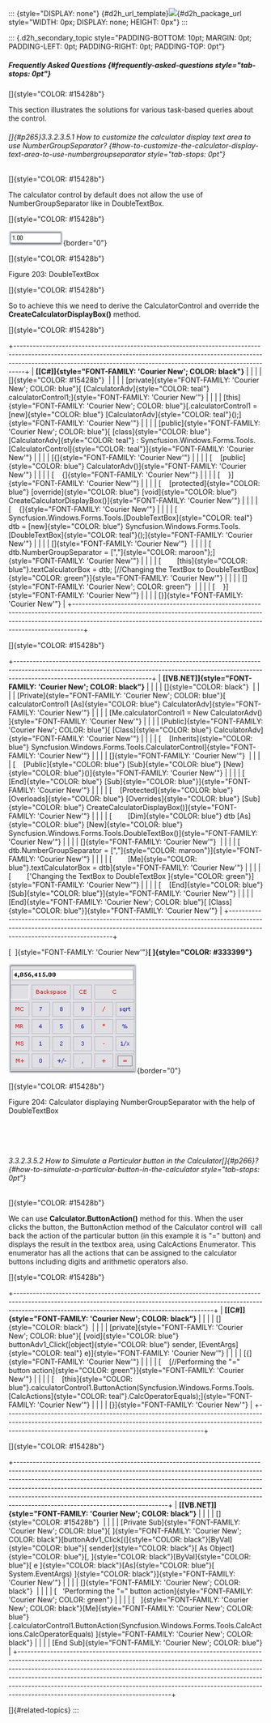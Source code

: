 ::: {style="DISPLAY: none"}
[](ms-xhelp:///?Id=d2h_url_template){#d2h_url_template}![](!package_url!){#d2h_package_url style="WIDTH: 0px; DISPLAY: none; HEIGHT: 0px"}
:::

::: {.d2h_secondary_topic style="PADDING-BOTTOM: 10pt; MARGIN: 0pt; PADDING-LEFT: 0pt; PADDING-RIGHT: 0pt; PADDING-TOP: 0pt"}
##### Frequently Asked Questions {#frequently-asked-questions style="tab-stops: 0pt"}

[]{style="COLOR: #15428b"} 

This section illustrates the solutions for various task-based queries about the control.

###### []{#p265}3.3.2.3.5.1 How to customize the calculator display text area to use NumberGroupSeparator? {#how-to-customize-the-calculator-display-text-area-to-use-numbergroupseparator style="tab-stops: 0pt"}

[]{style="COLOR: #15428b"} 

The calculator control by default does not allow the use of NumberGroupSeparator like in DoubleTextBox.

[]{style="COLOR: #15428b"} 

![](ImagesExt/image76_202.jpg){border="0"}

[]{style="COLOR: #15428b"} 

Figure 203: DoubleTextBox

[]{style="COLOR: #15428b"} 

So to achieve this we need to derive the CalculatorControl and override the **CreateCalculatorDisplayBox()** method.

[]{style="COLOR: #15428b"} 

+---------------------------------------------------------------------------------------------------------------------------------------------------------------------------------------------------------------------------------------------+
| **[\[C#\]]{style="FONT-FAMILY: 'Courier New'; COLOR: black"}**                                                                                                                                                                              |
|                                                                                                                                                                                                                                             |
| []{style="COLOR: #15428b"}                                                                                                                                                                                                                  |
|                                                                                                                                                                                                                                             |
| [private]{style="FONT-FAMILY: 'Courier New'; COLOR: blue"}[ [CalculatorAdv]{style="COLOR: teal"} calculatorControl1;]{style="FONT-FAMILY: 'Courier New'"}                                                                                   |
|                                                                                                                                                                                                                                             |
| [this]{style="FONT-FAMILY: 'Courier New'; COLOR: blue"}[.calculatorControl1 = [new]{style="COLOR: blue"} [CalculatorAdv]{style="COLOR: teal"}();]{style="FONT-FAMILY: 'Courier New'"}                                                       |
|                                                                                                                                                                                                                                             |
| [public]{style="FONT-FAMILY: 'Courier New'; COLOR: blue"}[ [class]{style="COLOR: blue"} [CalculatorAdv]{style="COLOR: teal"} : Syncfusion.Windows.Forms.Tools.[CalculatorControl]{style="COLOR: teal"}]{style="FONT-FAMILY: 'Courier New'"} |
|                                                                                                                                                                                                                                             |
| [{]{style="FONT-FAMILY: 'Courier New'"}                                                                                                                                                                                                     |
|                                                                                                                                                                                                                                             |
| [    [public]{style="COLOR: blue"} CalculatorAdv()]{style="FONT-FAMILY: 'Courier New'"}                                                                                                                                                     |
|                                                                                                                                                                                                                                             |
| [    {]{style="FONT-FAMILY: 'Courier New'"}                                                                                                                                                                                                 |
|                                                                                                                                                                                                                                             |
| [    }]{style="FONT-FAMILY: 'Courier New'"}                                                                                                                                                                                                 |
|                                                                                                                                                                                                                                             |
| [    [protected]{style="COLOR: blue"} [override]{style="COLOR: blue"} [void]{style="COLOR: blue"} CreateCalculatorDisplayBox()]{style="FONT-FAMILY: 'Courier New'"}                                                                         |
|                                                                                                                                                                                                                                             |
| [    {]{style="FONT-FAMILY: 'Courier New'"}                                                                                                                                                                                                 |
|                                                                                                                                                                                                                                             |
| [        Syncfusion.Windows.Forms.Tools.[DoubleTextBox]{style="COLOR: teal"} dtb = [new]{style="COLOR: blue"} Syncfusion.Windows.Forms.Tools.[DoubleTextBox]{style="COLOR: teal"}();]{style="FONT-FAMILY: 'Courier New'"}                   |
|                                                                                                                                                                                                                                             |
| []{style="FONT-FAMILY: 'Courier New'"}                                                                                                                                                                                                      |
|                                                                                                                                                                                                                                             |
| [        dtb.NumberGroupSeparator = [\",\"]{style="COLOR: maroon"};]{style="FONT-FAMILY: 'Courier New'"}                                                                                                                                    |
|                                                                                                                                                                                                                                             |
| [        [this]{style="COLOR: blue"}.textCalculatorBox = dtb; [//Changing the TextBox to DoubleTextBox]{style="COLOR: green"}]{style="FONT-FAMILY: 'Courier New'"}                                                                          |
|                                                                                                                                                                                                                                             |
| []{style="FONT-FAMILY: 'Courier New'; COLOR: green"}                                                                                                                                                                                        |
|                                                                                                                                                                                                                                             |
| [    }]{style="FONT-FAMILY: 'Courier New'"}                                                                                                                                                                                                 |
|                                                                                                                                                                                                                                             |
| [}]{style="FONT-FAMILY: 'Courier New'"}                                                                                                                                                                                                     |
+---------------------------------------------------------------------------------------------------------------------------------------------------------------------------------------------------------------------------------------------+

[]{style="COLOR: #15428b"} 

+------------------------------------------------------------------------------------------------------------------------------------------------------------------------------------------------------+
| **[\[VB.NET\]]{style="FONT-FAMILY: 'Courier New'; COLOR: black"}**                                                                                                                                   |
|                                                                                                                                                                                                      |
| []{style="COLOR: black"}                                                                                                                                                                             |
|                                                                                                                                                                                                      |
| [Private]{style="FONT-FAMILY: 'Courier New'; COLOR: blue"}[ calculatorControl1 [As]{style="COLOR: blue"} CalculatorAdv]{style="FONT-FAMILY: 'Courier New'"}                                          |
|                                                                                                                                                                                                      |
| [Me.calculatorControl1 = New CalculatorAdv() ]{style="FONT-FAMILY: 'Courier New'"}                                                                                                                   |
|                                                                                                                                                                                                      |
| [Public]{style="FONT-FAMILY: 'Courier New'; COLOR: blue"}[ [Class]{style="COLOR: blue"} CalculatorAdv]{style="FONT-FAMILY: 'Courier New'"}                                                           |
|                                                                                                                                                                                                      |
| [    [Inherits]{style="COLOR: blue"} Syncfusion.Windows.Forms.Tools.CalculatorControl]{style="FONT-FAMILY: 'Courier New'"}                                                                           |
|                                                                                                                                                                                                      |
| []{style="FONT-FAMILY: 'Courier New'"}                                                                                                                                                               |
|                                                                                                                                                                                                      |
| [    [Public]{style="COLOR: blue"} [Sub]{style="COLOR: blue"} [New]{style="COLOR: blue"}()]{style="FONT-FAMILY: 'Courier New'"}                                                                      |
|                                                                                                                                                                                                      |
| [    [End]{style="COLOR: blue"} [Sub]{style="COLOR: blue"}]{style="FONT-FAMILY: 'Courier New'"}                                                                                                      |
|                                                                                                                                                                                                      |
| [    [Protected]{style="COLOR: blue"} [Overloads]{style="COLOR: blue"} [Overrides]{style="COLOR: blue"} [Sub]{style="COLOR: blue"} CreateCalculatorDisplayBox()]{style="FONT-FAMILY: 'Courier New'"} |
|                                                                                                                                                                                                      |
| [        [Dim]{style="COLOR: blue"} dtb [As]{style="COLOR: blue"} [New]{style="COLOR: blue"} Syncfusion.Windows.Forms.Tools.DoubleTextBox()]{style="FONT-FAMILY: 'Courier New'"}                     |
|                                                                                                                                                                                                      |
| []{style="FONT-FAMILY: 'Courier New'"}                                                                                                                                                               |
|                                                                                                                                                                                                      |
| [        dtb.NumberGroupSeparator = [\",\"]{style="COLOR: maroon"}]{style="FONT-FAMILY: 'Courier New'"}                                                                                              |
|                                                                                                                                                                                                      |
| [        [Me]{style="COLOR: blue"}.textCalculatorBox = dtb]{style="FONT-FAMILY: 'Courier New'"}                                                                                                      |
|                                                                                                                                                                                                      |
| [        [\'Changing the TextBox to DoubleTextBox ]{style="COLOR: green"}]{style="FONT-FAMILY: 'Courier New'"}                                                                                       |
|                                                                                                                                                                                                      |
| [    [End]{style="COLOR: blue"} [Sub]{style="COLOR: blue"}]{style="FONT-FAMILY: 'Courier New'"}                                                                                                      |
|                                                                                                                                                                                                      |
| [End]{style="FONT-FAMILY: 'Courier New'; COLOR: blue"}[ [Class]{style="COLOR: blue"}]{style="FONT-FAMILY: 'Courier New'"}                                                                            |
+------------------------------------------------------------------------------------------------------------------------------------------------------------------------------------------------------+

[  ]{style="FONT-FAMILY: 'Courier New'"}**[ ]{style="COLOR: #333399"}**

![](ImagesExt/image76_203.jpg){border="0"}

[]{style="COLOR: #15428b"} 

Figure 204: Calculator displaying NumberGroupSeparator with the help of DoubleTextBox

 

 

###### 3.3.2.3.5.2 How to Simulate a Particular button in the Calculator[]{#p266}? {#how-to-simulate-a-particular-button-in-the-calculator style="tab-stops: 0pt"}

[]{style="COLOR: #15428b"} 

We can use **Calculator.ButtonAction()** method for this. When the user clicks the button, the ButtonAction method of the Calculator control will  call back the action of the particular button (in this example it is \"=\" button) and displays the result in the textbox area, using CalcActions Enumerator. This enumerator has all the actions that can be assigned to the calculator buttons including digits and arithmetic operators also.

[]{style="COLOR: #15428b"} 

+-------------------------------------------------------------------------------------------------------------------------------------------------------------------------------------------------------------------------+
| **[\[C#\]]{style="FONT-FAMILY: 'Courier New'; COLOR: black"}**                                                                                                                                                          |
|                                                                                                                                                                                                                         |
| []{style="COLOR: black"}                                                                                                                                                                                                |
|                                                                                                                                                                                                                         |
| [private]{style="FONT-FAMILY: 'Courier New'; COLOR: blue"}[ [void]{style="COLOR: blue"} buttonAdv1_Click([object]{style="COLOR: blue"} sender, [EventArgs]{style="COLOR: teal"} e)]{style="FONT-FAMILY: 'Courier New'"} |
|                                                                                                                                                                                                                         |
| [{]{style="FONT-FAMILY: 'Courier New'"}                                                                                                                                                                                 |
|                                                                                                                                                                                                                         |
| [    [//Performing the \"=\" button action]{style="COLOR: green"}]{style="FONT-FAMILY: 'Courier New'"}                                                                                                                  |
|                                                                                                                                                                                                                         |
| [    [this]{style="COLOR: blue"}.calculatorControl1.ButtonAction(Syncfusion.Windows.Forms.Tools.[CalcActions]{style="COLOR: teal"}.CalcOperatorEquals);]{style="FONT-FAMILY: 'Courier New'"}                            |
|                                                                                                                                                                                                                         |
| [}]{style="FONT-FAMILY: 'Courier New'"}                                                                                                                                                                                 |
+-------------------------------------------------------------------------------------------------------------------------------------------------------------------------------------------------------------------------+

[]{style="COLOR: #15428b"} 

+-----------------------------------------------------------------------------------------------------------------------------------------------------------------------------------------------------------------------------------------------------------------------------------------------------------------------------------------------------------------------------------------------------------------------------------------------------+
| **[\[VB.NET\]]{style="FONT-FAMILY: 'Courier New'; COLOR: black"}**                                                                                                                                                                                                                                                                                                                                                                                  |
|                                                                                                                                                                                                                                                                                                                                                                                                                                                     |
| []{style="COLOR: #15428b"}                                                                                                                                                                                                                                                                                                                                                                                                                          |
|                                                                                                                                                                                                                                                                                                                                                                                                                                                     |
| [Private Sub]{style="FONT-FAMILY: 'Courier New'; COLOR: blue"}[ ]{style="FONT-FAMILY: 'Courier New'; COLOR: black"}[buttonAdv1_Click[(]{style="COLOR: black"}[ByVal]{style="COLOR: blue"}[ sender]{style="COLOR: black"}[ As Object]{style="COLOR: blue"}[, ]{style="COLOR: black"}[ByVal]{style="COLOR: blue"}[ e ]{style="COLOR: black"}[As]{style="COLOR: blue"}[ System.EventArgs) ]{style="COLOR: black"}]{style="FONT-FAMILY: 'Courier New'"} |
|                                                                                                                                                                                                                                                                                                                                                                                                                                                     |
| []{style="FONT-FAMILY: 'Courier New'; COLOR: black"}                                                                                                                                                                                                                                                                                                                                                                                                |
|                                                                                                                                                                                                                                                                                                                                                                                                                                                     |
| [   \'Performing the \"=\" button action]{style="FONT-FAMILY: 'Courier New'; COLOR: green"}                                                                                                                                                                                                                                                                                                                                                         |
|                                                                                                                                                                                                                                                                                                                                                                                                                                                     |
| [   ]{style="FONT-FAMILY: 'Courier New'; COLOR: black"}[Me]{style="FONT-FAMILY: 'Courier New'; COLOR: blue"}[.calculatorControl1.ButtonAction(Syncfusion.Windows.Forms.Tools.CalcActions.CalcOperatorEquals) ]{style="FONT-FAMILY: 'Courier New'; COLOR: black"}                                                                                                                                                                                    |
|                                                                                                                                                                                                                                                                                                                                                                                                                                                     |
| [End Sub]{style="FONT-FAMILY: 'Courier New'; COLOR: blue"}                                                                                                                                                                                                                                                                                                                                                                                          |
+-----------------------------------------------------------------------------------------------------------------------------------------------------------------------------------------------------------------------------------------------------------------------------------------------------------------------------------------------------------------------------------------------------------------------------------------------------+

[]{#related-topics}
:::
